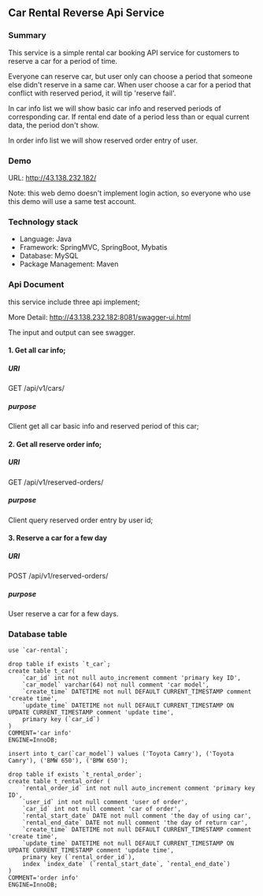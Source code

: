 ## Car Rental Reverse Api Service

### Summary

This service is a simple rental car booking API service for customers to reserve a car for a period of time.

Everyone can reserve car, but user only can choose a period that someone else didn't reserve in a same car. 
When user choose a car for a period that conflict with reserved period, it will tip 'reserve fail'.

In car info list we will show basic car info and reserved periods of corresponding car. 
If rental end date of a period less than or equal current data, the period don't show.

In order info list we will show reserved order entry of user.
### Demo

URL: http://43.138.232.182/

Note: this web demo doesn't implement login action, so everyone who use this demo will use a same test account.

### Technology stack

* Language: Java
* Framework: SpringMVC, SpringBoot, Mybatis
* Database: MySQL
* Package Management: Maven

### Api Document

this service include three api implement;

More Detail: http://43.138.232.182:8081/swagger-ui.html

The input and output can see swagger.
#### 1. Get all car info;

##### URI

GET /api/v1/cars/

##### purpose

Client get all car basic info and reserved period of this car;

#### 2. Get all reserve order info;

##### URI

GET /api/v1/reserved-orders/

##### purpose

Client query reserved order entry by user id;

#### 3. Reserve a car for a few day

##### URI

POST /api/v1/reserved-orders/

##### purpose

User reserve a car for a few days.

### Database table

```
use `car-rental`;

drop table if exists `t_car`;
create table t_car(
    `car_id` int not null auto_increment comment 'primary key ID',
    `car_model` varchar(64) not null comment 'car model',
    `create_time` DATETIME not null DEFAULT CURRENT_TIMESTAMP comment 'create time',
    `update_time` DATETIME not null DEFAULT CURRENT_TIMESTAMP ON UPDATE CURRENT_TIMESTAMP comment 'update time',
    primary key (`car_id`)
)
COMMENT='car info'
ENGINE=InnoDB;

insert into t_car(`car_model`) values ('Toyota Camry'), ('Toyota Camry'), ('BMW 650'), ('BMW 650');

drop table if exists `t_rental_order`;
create table t_rental_order (
    `rental_order_id` int not null auto_increment comment 'primary key ID',
    `user_id` int not null comment 'user of order',
    `car_id` int not null comment 'car of order',
    `rental_start_date` DATE not null comment 'the day of using car',
    `rental_end_date` DATE not null comment 'the day of return car',
    `create_time` DATETIME not null DEFAULT CURRENT_TIMESTAMP comment 'create time',
    `update_time` DATETIME not null DEFAULT CURRENT_TIMESTAMP ON UPDATE CURRENT_TIMESTAMP comment 'update time',
    primary key (`rental_order_id`),
    index `index_date` (`rental_start_date`, `rental_end_date`)
)
COMMENT='order info'
ENGINE=InnoDB;
```